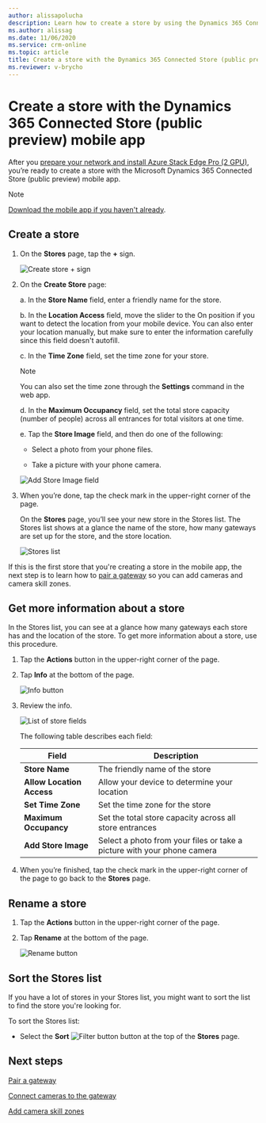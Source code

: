 ```yaml
---
author: alissapolucha
description: Learn how to create a store by using the Dynamics 365 Connected Store (public preview) mobile app
ms.author: alissag
ms.date: 11/06/2020
ms.service: crm-online
ms.topic: article
title: Create a store with the Dynamics 365 Connected Store (public preview) mobile app 
ms.reviewer: v-brycho
---
```


# Create a store with the Dynamics 365 Connected Store (public preview) mobile app

After you [prepare your network and install Azure Stack Edge Pro (2 GPU)](ase-install.md), you’re ready to create a store with the 
Microsoft Dynamics 365 Connected Store (public preview) mobile app. 

>[!NOTE]
>[Download the mobile app if you haven't already](mobile-app-download.md).

## Create a store

1. On the **Stores** page, tap the **+** sign.

     ![Create store + sign](media/create-store.PNG "Create store + sign")
  
2. On the **Create Store** page:

   a. In the **Store Name** field, enter a friendly name for the store.

   b. In the **Location Access** field, move the slider to the On position if you want to detect the location from your 
mobile device. You can also enter your location manually, but make sure to enter the information carefully since this field doesn't autofill.

   c. In the **Time Zone** field, set the time zone for your store.
   
   > [!NOTE]
   > You can also set the time zone through the **Settings** command in the web app. 

   d. In the **Maximum Occupancy** field, set the total store capacity (number of people) across all entrances for total visitors at one time.

   e. Tap the **Store Image** field, and then do one of the following:

      - Select a photo from your phone files.

      - Take a picture with your phone camera.
    
   ![Add Store Image field](media/store-add-field-image.PNG "Add Store Image field")
 
3. When you’re done, tap the check mark in the upper-right corner of the page.

    On the **Stores** page, you’ll see your new store in the Stores list. The Stores list shows at a glance the name of the store, 
    how many gateways are set up for the store, and the store location.
    
    ![Stores list](media/stores-list.PNG "Stores list")
    
If this is the first store that you're creating a store in the mobile app, the next step is to learn how to [pair a gateway](mobile-app-pair-gateway.md) so you can add cameras and camera skill zones.
    
 ## Get more information about a store
 
In the Stores list, you can see at a glance how many gateways each store has and the location of the store. To get more information 
about a store, use this procedure.

1. Tap the **Actions** button in the upper-right corner of the page.

2. Tap **Info** at the bottom of the page.

    ![Info button](media/store-info.PNG "Info button")
 
3. Review the info. 

    ![List of store fields](media/store-fields.PNG "List of store fields")
    
    The following table describes each field:

    |Field|Description|
    |----------------------|--------------------------------------------|
    |**Store Name**|The friendly name of the store|
    |**Allow Location Access**|Allow your device to determine your location|
    |**Set Time Zone**|Set the time zone for the store|
    |**Maximum Occupancy**|Set the total store capacity across all store entrances|
    |**Add Store Image**|Select a photo from your files or take a picture with your phone camera|

4. When you’re finished, tap the check mark in the upper-right corner of the page to go back to the **Stores** page.

## Rename a store

1. Tap the **Actions** button in the upper-right corner of the page.

2. Tap **Rename** at the bottom of the page.

    ![Rename button](media/store-rename.PNG "Rename button")
    
## Sort the Stores list

If you have a lot of stores in your Stores list, you might want to sort the list to find the store you're looking for. 

To sort the Stores list:

- Select the **Sort** ![Filter button](media/filter-button.PNG "Filter button") button at the top of the **Stores** page.

 
## Next steps

[Pair a gateway](mobile-app-pair-gateway.md)

[Connect cameras to the gateway](mobile-app-add-cameras.md)

[Add camera skill zones](mobile-app-add-camera-skill-zones.md)
 
